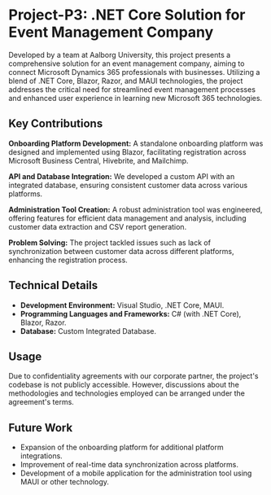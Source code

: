# Project-P3: .NET Core Solution for Event Management Company

Developed by a team at Aalborg University, this project presents a comprehensive solution for an event management company, aiming to connect Microsoft Dynamics 365 professionals with businesses. Utilizing a blend of .NET Core, Blazor, Razor, and MAUI technologies, the project addresses the critical need for streamlined event management processes and enhanced user experience in learning new Microsoft 365 technologies.

## Key Contributions
**Onboarding Platform Development:** A standalone onboarding platform was designed and implemented using Blazor, facilitating registration across Microsoft Business Central, Hivebrite, and Mailchimp.

**API and Database Integration:** We developed a custom API with an integrated database, ensuring consistent customer data across various platforms.

**Administration Tool Creation:** A robust administration tool was engineered, offering features for efficient data management and analysis, including customer data extraction and CSV report generation.

**Problem Solving:** The project tackled issues such as lack of synchronization between customer data across different platforms, enhancing the registration process.

## Technical Details
- **Development Environment:** Visual Studio, .NET Core, MAUI.
- **Programming Languages and Frameworks:** C# (with .NET Core), Blazor, Razor.
- **Database:** Custom Integrated Database.

## Usage
Due to confidentiality agreements with our corporate partner, the project's codebase is not publicly accessible. However, discussions about the methodologies and technologies employed can be arranged under the agreement's terms.

## Future Work
- Expansion of the onboarding platform for additional platform integrations.
- Improvement of real-time data synchronization across platforms.
- Development of a mobile application for the administration tool using MAUI or other technology.
